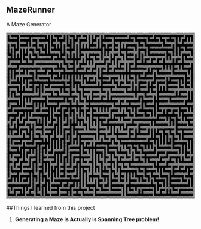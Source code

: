 ## MazeRunner
A Maze Generator

![](https://github.com/Uduse/MazeRunner/blob/master/img.png?raw=true)

##Things I learned from this project
1. **Generating a Maze is Actually is Spanning Tree problem!**